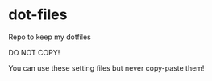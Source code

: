 # dot-files
Repo to keep my dotfiles


DO NOT COPY!

You can use these setting files but never copy-paste them!
